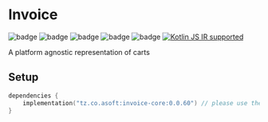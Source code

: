 # Invoice

![badge][badge-maven] ![badge][badge-mpp] ![badge][badge-android] ![badge][badge-js] ![badge][badge-jvm] [![Kotlin JS IR supported][badge-js-ir]](https://kotl.in/jsirsupported)

A platform agnostic representation of carts

## Setup

```kotlin
dependencies {
    implementation("tz.co.asoft:invoice-core:0.0.60") // please use the latest version possible
}
```

[badge-maven]: https://img.shields.io/maven-central/v/tz.co.asoft/invoice-core/0.0.60?style=flat

[badge-mpp]: https://img.shields.io/badge/kotlin-multiplatform-blue?style=flat

[badge-android]: http://img.shields.io/badge/platform-android-brightgreen.svg?style=flat

[badge-js]: http://img.shields.io/badge/platform-js-yellow.svg?style=flat

[badge-js-ir]: https://img.shields.io/badge/Kotlin%2FJS-IR%20supported-yellow

[badge-jvm]: http://img.shields.io/badge/platform-jvm-orange.svg?style=flat
